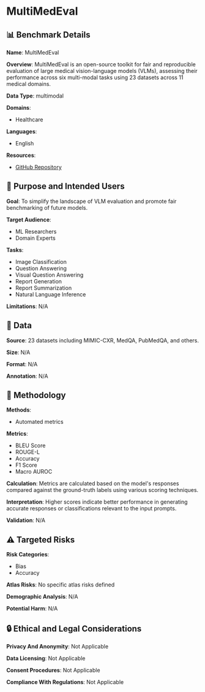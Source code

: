# MultiMedEval

## 📊 Benchmark Details

**Name**: MultiMedEval

**Overview**: MultiMedEval is an open-source toolkit for fair and reproducible evaluation of large medical vision-language models (VLMs), assessing their performance across six multi-modal tasks using 23 datasets across 11 medical domains.

**Data Type**: multimodal

**Domains**:
- Healthcare

**Languages**:
- English

**Resources**:
- [GitHub Repository](https://github.com/corentin-ryr/MultiMedEval)

## 🎯 Purpose and Intended Users

**Goal**: To simplify the landscape of VLM evaluation and promote fair benchmarking of future models.

**Target Audience**:
- ML Researchers
- Domain Experts

**Tasks**:
- Image Classification
- Question Answering
- Visual Question Answering
- Report Generation
- Report Summarization
- Natural Language Inference

**Limitations**: N/A

## 💾 Data

**Source**: 23 datasets including MIMIC-CXR, MedQA, PubMedQA, and others.

**Size**: N/A

**Format**: N/A

**Annotation**: N/A

## 🔬 Methodology

**Methods**:
- Automated metrics

**Metrics**:
- BLEU Score
- ROUGE-L
- Accuracy
- F1 Score
- Macro AUROC

**Calculation**: Metrics are calculated based on the model's responses compared against the ground-truth labels using various scoring techniques.

**Interpretation**: Higher scores indicate better performance in generating accurate responses or classifications relevant to the input prompts.

**Validation**: N/A

## ⚠️ Targeted Risks

**Risk Categories**:
- Bias
- Accuracy

**Atlas Risks**:
No specific atlas risks defined

**Demographic Analysis**: N/A

**Potential Harm**: N/A

## 🔒 Ethical and Legal Considerations

**Privacy And Anonymity**: Not Applicable

**Data Licensing**: Not Applicable

**Consent Procedures**: Not Applicable

**Compliance With Regulations**: Not Applicable
